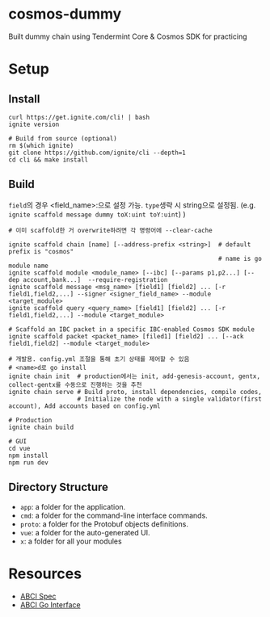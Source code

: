 # cosmos-dummy
Built dummy chain using Tendermint Core &amp; Cosmos SDK for practicing

# Setup
## Install
```shell
curl https://get.ignite.com/cli! | bash
ignite version

# Build from source (optional)
rm $(which ignite)
git clone https://github.com/ignite/cli --depth=1
cd cli && make install
```
## Build
`field`의 경우 <field_name>:<type>으로 설정 가능. `type`생략 시 string으로 설정됨. (e.g. `ignite scaffold message dummy toX:uint toY:uint`)
)
```shell
# 이미 scaffold한 거 overwrite하려면 각 명령어에 --clear-cache

ignite scaffold chain [name] [--address-prefix <string>]  # default prefix is "cosmos"
                                                          # name is go module name                                                        
ignite scaffold module <module_name> [--ibc] [--params p1,p2...] [--dep account,bank...]  --require-registration
ignite scaffold message <msg_name> [field1] [field2] ... [-r field1,field2,...] --signer <signer_field_name> --module <target_module> 
ignite scaffold query <query_name> [field1] [field2] ... [-r field1,field2,...] --module <target_module>

# Scaffold an IBC packet in a specific IBC-enabled Cosmos SDK module
ignite scaffold packet <packet_name> [filed1] [field2] ... [--ack field1,field2] --module <target_module> 

# 개발용. config.yml 조절을 통해 초기 상태를 제어할 수 있음
# <name>d로 go install 
ignite chain init  # production에서는 init, add-genesis-account, gentx, collect-gentx를 수동으로 진행하는 것을 추천
ignite chain serve # Build proto, install dependencies, compile codes, 
                   # Initialize the node with a single validator(first account), Add accounts based on config.yml

# Production
ignite chain build

# GUI
cd vue
npm install
npm run dev
```

## Directory Structure
* `app`: a folder for the application.
* `cmd`: a folder for the command-line interface commands.
* `proto`: a folder for the Protobuf objects definitions.
* `vue`: a folder for the auto-generated UI.
* `x`: a folder for all your modules

# Resources
* [ABCI Spec](https://github.com/tendermint/spec/blob/c939e15/spec/abci/abci.md)
* [ABCI Go Interface](https://github.com/tendermint/tendermint/tree/main/abci)